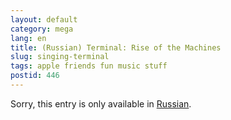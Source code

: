 ```yaml
---
layout: default
category: mega
lang: en
title: (Russian) Terminal: Rise of the Machines
slug: singing-terminal
tags: apple friends fun music stuff 
postid: 446
---
```

<p>Sorry, this entry is only available in <a href="http://mega.genn.org/export/getposts.php">Russian</a>.</p>
